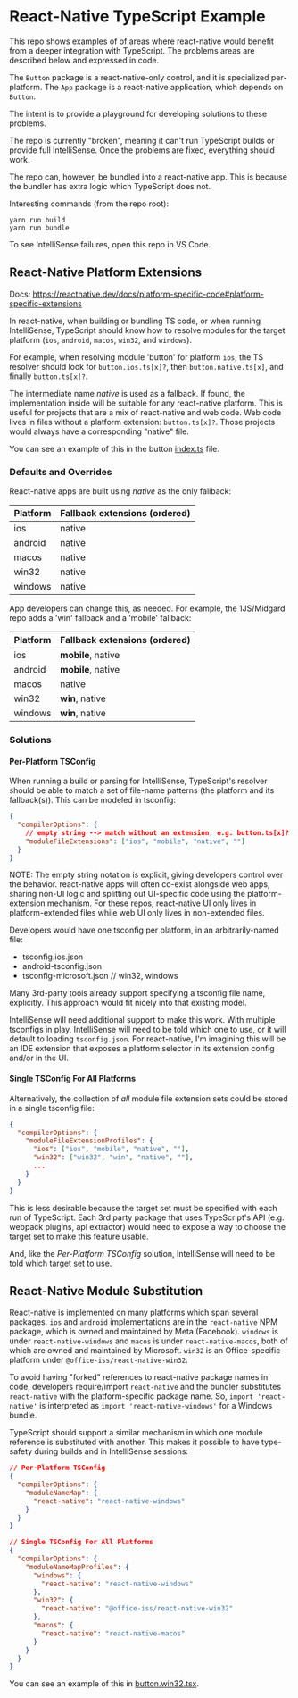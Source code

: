 # React-Native TypeScript Example

This repo shows examples of of areas where react-native would benefit from a deeper integration with TypeScript. The problems areas are described below and expressed in code.

The `Button` package is a react-native-only control, and it is specialized per-platform. The `App` package is a react-native application, which depends on `Button`.

The intent is to provide a playground for developing solutions to these problems.

The repo is currently "broken", meaning it can't run TypeScript builds or provide full IntelliSense. Once the problems are fixed, everything should work.

The repo can, however, be bundled into a react-native app. This is because the bundler has extra logic which TypeScript does not.

Interesting commands (from the repo root):

```
yarn run build
yarn run bundle
```

To see IntelliSense failures, open this repo in VS Code.

## React-Native Platform Extensions

Docs: https://reactnative.dev/docs/platform-specific-code#platform-specific-extensions

In react-native, when building or bundling TS code, or when running IntelliSense, TypeScript
should know how to resolve modules for the target platform (`ios`, `android`, `macos`, `win32`, and `windows`).

For example, when resolving module 'button' for platform `ios`, the TS resolver should look for
`button.ios.ts[x]?`, then `button.native.ts[x]`, and finally `button.ts[x]?`.

The intermediate name *native* is used as a fallback. If found, the implementation
inside will be suitable for any react-native platform. This is useful for projects
that are a mix of react-native and web code. Web code lives in files without a platform
extension: `button.ts[x]?`. Those projects would always have a corresponding "native" file.

You can see an example of this in the button [index.ts](./packages/button/src/index.ts) file.

### Defaults and Overrides

React-native apps are built using *native* as the only fallback:

| Platform | Fallback extensions (ordered) |
|---|---|
| ios | native |
| android | native |
| macos | native |
| win32 | native |
| windows | native |

App developers can change this, as needed. For example, the 1JS/Midgard repo adds a 'win' fallback and a 'mobile' fallback:

| Platform | Fallback extensions (ordered) |
|---|---|
| ios | **mobile**, native |
| android | **mobile**, native |
| macos | native |
| win32 | **win**, native |
| windows | **win**, native |

### Solutions

#### Per-Platform TSConfig

When running a build or parsing for IntelliSense, TypeScript's resolver should be able
to match a set of file-name patterns (the platform and its fallback(s)). This can be 
modeled in tsconfig:

```json
{
  "compilerOptions": {
    // empty string --> match without an extension, e.g. button.ts[x]?
    "moduleFileExtensions": ["ios", "mobile", "native", ""]
  }
}
```

NOTE: The empty string notation is explicit, giving developers control over the behavior. react-native apps will often co-exist alongside web apps, sharing non-UI logic and splitting out UI-specific code using the platform-extension mechanism. For these repos, react-native UI only lives in platform-extended files while web UI only lives in non-extended files.

Developers would have one tsconfig per platform, in an arbitrarily-named file:

* tsconfig.ios.json 
* android-tsconfig.json
* tsconfig-microsoft.json  // win32, windows

Many 3rd-party tools already support specifying a tsconfig file name, explicitly. This
approach would fit nicely into that existing model.

IntelliSense will need additional support to make this work. With multiple tsconfigs in play, IntelliSense will need to be told which one to use, or it will default to loading `tsconfig.json`. For react-native, I'm imagining this will be an IDE extension that exposes a platform selector in its extension config and/or in the UI.

#### Single TSConfig For All Platforms

Alternatively, the collection of *all* module file extension sets could be stored in a
single tsconfig file:

```json
{
  "compilerOptions": {
    "moduleFileExtensionProfiles": {
      "ios": ["ios", "mobile", "native", ""],
      "win32": ["win32", "win", "native", ""],
      ...
    }
  }
}
```

This is less desirable because the target set must be specified with each run of TypeScript. Each 3rd party package that uses TypeScript's API (e.g. webpack plugins, api extractor) would need to expose a way to choose the target set to make this feature usable.

And, like the *Per-Platform TSConfig* solution, IntelliSense will need to be told which target set to use.

## React-Native Module Substitution

React-native is implemented on many platforms which span several packages. `ios` and `android` implementations are in the `react-native` NPM package, which is owned and maintained by Meta (Facebook). `windows` is under `react-native-windows` and `macos` is under `react-native-macos`, both of which are owned and maintained by Microsoft. `win32` is an Office-specific platform under `@office-iss/react-native-win32`.

To avoid having "forked" references to react-native package names in code, developers require/import `react-native` and the bundler substitutes `react-native` with the platform-specific package name. So, `import 'react-native'` is interpreted as `import 'react-native-windows'` for a Windows bundle.

TypeScript should support a similar mechanism in which one module reference is substituted with another. This makes it possible to have type-safety during builds and in IntelliSense sessions:

```json
// Per-Platform TSConfig
{
  "compilerOptions": {
    "moduleNameMap": {
      "react-native": "react-native-windows"
    }
  }
}

// Single TSConfig For All Platforms
{
  "compilerOptions": {
    "moduleNameMapProfiles": {
      "windows": {
        "react-native": "react-native-windows"
      },
      "win32": {
        "react-native": "@office-iss/react-native-win32"
      },
      "macos": {
        "react-native": "react-native-macos"
      }
    }
  }
}
```

You can see an example of this in [button.win32.tsx](./packages/button/src/button.win32.tsx).
